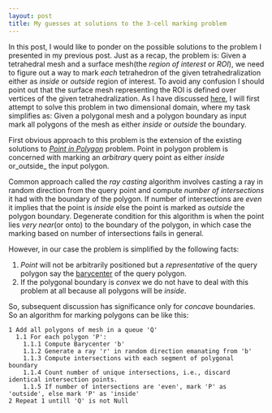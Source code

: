 ```yaml
---
layout: post
title: My guesses at solutions to the 3-cell marking problem
---
```



In this post, I would like to ponder on the possible solutions to the problem I presented in my previous post. Just as a recap, the problem is: Given a tetrahedral mesh and a surface mesh(the _region of interest_ or _ROI_), we need to figure out a way to mark _each_ tetrahedron of the given tetrahedralization either as _inside_ or _outside_ region of interest. To avoid any confusion I should point out that the surface mesh representing the ROI is defined over vertices of the given tetrahedralization. As I have discussed [here](http://cs.stackexchange.com/q/26237/15154), I will first attempt to solve this problem in two dimensional domain, where my task simplifies as: Given a polygonal mesh and a polygon boundary as input mark all polygons of the mesh as either _inside_ or _outside_ the boundary.  

First obvious approach to this problem is the extension of the existing solutions to [_Point in Polygon_](en.wikipedia.org/wiki/Point_in_polygon) problem. Point in polygon problem is concerned with marking an _arbitrary_ query point as either _inside_ or_outside_ the input polygon. 

Common approach called the _ray casting_ algorithm involves casting a ray in random direction from the query point and compute _number of intersections_ it had with the boundary of the polygon. If number of intersections are _even_ it implies that the point is _inside_ else the point is marked as _outside_ the polygon boundary. Degenerate condition for this algorithm is when the point lies _very near_(or onto) to the boundary of the polygon, in which case the marking based on number of intersections fails in general.

However, in our case the problem is simplified by the following facts:  
1. _Point_ will not be arbitrarily positioned but a _representative_ of the query polygon say the [barycenter](en.wiktionary.org/wiki/barycenter) of the query polygon.  
2. If the polygonal boundary is _convex_ we do not have to deal with this problem at all because all polygons will be _inside_. 

So, subsequent discussion has significance only for _concave_ boundaries. So an algorithm for marking polygons can be like this:  

```
1 Add all polygons of mesh in a queue 'Q'
  1.1 For each polygon 'P':
    1.1.1 Compute Barycenter 'b'
    1.1.2 Generate a ray 'r' in random direction emanating from 'b'
    1.1.3 Compute intersections with each segment of polygonal boundary
    1.1.4 Count number of unique intersections, i.e., discard identical intersection points.
    1.1.5 If number of intersections are 'even', mark 'P' as 'outside', else mark 'P' as 'inside'  
2 Repeat 1 untill 'Q' is not Null 
```
